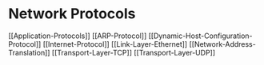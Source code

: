 # Network Protocols

[[Application-Protocols]]
[[ARP-Protocol]]
[[Dynamic-Host-Configuration-Protocol]]
[[Internet-Protocol]]
[[Link-Layer-Ethernet]]
[[Network-Address-Translation]]
[[Transport-Layer-TCP]]
[[Transport-Layer-UDP]]